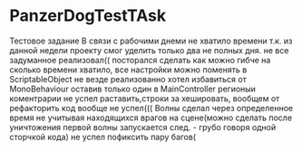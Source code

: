 # PanzerDogTestTAsk
Тестовое задание 
В связи с рабочими днеми не хватило времени т.к. из данной недели проекту смог уделить только два не полных дня.
не все задуманное реализовал(( 
посторался сделать как можно гибче на сколько времени хватило, все настройки можно поменять в ScriptableObject не везде реализованно
хотел избавиться от MonoBehaviour оставив только один в MainController
регионыи коментрарии не успел раставить,строки за хешировать, вообщем от рефакторить код вообще не успел(((
Волны сделал через определенное время не учитывая находящихся врагов на сцене(можно сделать после уничтожения первой волны запускается след. - грубо говоря одной сторчкой кода)
не успел пофиксить пару багов(
